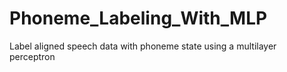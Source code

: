 # Phoneme_Labeling_With_MLP
Label aligned speech data with phoneme state using a multilayer perceptron 
